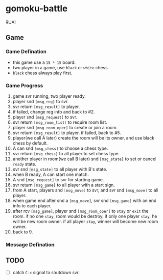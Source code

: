 # gomoku-battle
RUA!

## Game

### Game Defination
- this game use a `15 * 15` board.
- two player in a game, use `black` or `white` chess.
- `black` chess always play first.

### Game Progress
1. game svr running, two player ready.
2. player snd `[msg_reg]` to svr.
3. svr return `[msg_result]` to player.
4. if failed, change reg info and back to #2.
5. player snd `[msg_request]` to svr.
6. svr return `[msg_room_list]` to require room list.
7. player snd `[msg_room_oper]` to create or join a room.
8. svr return `[msg_result]` to player. if failed, back to #5.
9. player(we call A later) create the room will be its owner, and use black chess by default.
10. A can snd `[msg_chess]` to choose a chess type.
11. svr return `[msg_chess]` to all player to set chess type.
12. another player in room(we call B later) snd `[msg_state]` to set or cancel `ready` state.
13. svr snd `[msg_state]` to all player with B's state.
14. when B ready, A can start one match.
15. A snd `[msg_request]` to svr for starting game.
16. svr return `[msg_game]` to all player with a start sign.
17. from A start, players snd `[msg_move]` to svr, and svr snd `[msg_move]` to all player.
18. when game end after snd a `[msg_move]`, svr snd `[msg_game]` with an end info to each player.
19. after rcv `[msg_game]`, player snd `[msg_room_oper]` to `stay` or `exit` the room.
    if no one `stay`, room would be destroy. 
    if only one player `stay`, he will be new room owner.
    if all player `stay`, winner will become new room owner.
20. back to 9.


### Message Defination

## TODO

- [ ] catch `C-c` signal to shutdown svr.